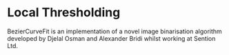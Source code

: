 # Local Thresholding

BezierCurveFit is an implementation of a novel image binarisation algorithm developed by Djelal Osman and Alexander Bridi whilst working at Sention Ltd. 
